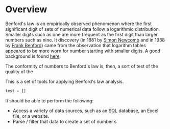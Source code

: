 # Overview

Benford's law is an empirically observed phenomenon where the first significant digit of sets of
numerical data follow a logarithmic distribution. Smaller digits such as one are more frequent as
the first digit than larger numbers such as nine. It discovery (in 1881 by 
[Simon Newcomb](https://en.wikipedia.org/wiki/Simon_Newcomb) and in 1938 by 
[Frank Benford](https://en.wikipedia.org/wiki/Frank_Benford)) came from the observation that 
logarithm tables appeared to be more worn for number starting with smaller digits. A good background
is found [here](https://en.wikipedia.org/wiki/Benford%27s_law). 

The conformity of numbers to Benford's law is, then, a sort of test of the quality of the 

This is a set of tools for applying Benford's law analysis. 

```python
test = []
```

It should be able to perform the following:

* Access a variety of data sources, such as an SQL database, an Excel file, or a website.
* Parse / filter that data to create a set of number s
